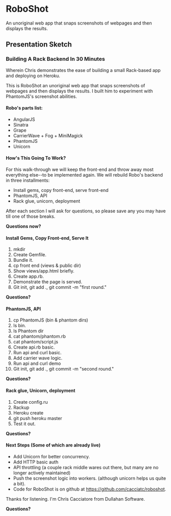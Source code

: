 RoboShot
========

An unoriginal web app that snaps screenshots of webpages and then displays the results.

## Presentation Sketch

### Building A Rack Backend In 30 Minutes
Wherein Chris demonstrates the ease of building a small Rack-based app and deploying on Heroku.

This is RoboShot an unoriginal web app that snaps screenshots of webpages and then displays the results. I built him
to experiment with PhantomJS's screenshot abilities.

#### Robo's parts list:

* AngularJS
* Sinatra
* Grape
* CarrierWave + Fog + MiniMagick
* PhantomJS
* Unicorn

#### How's This Going To Work?

For this walk-through we will keep the front-end and throw away most everything else--to be implemented again. We will rebuild Robo's backend in three installments:

* Install gems, copy front-end, serve front-end
* PhantomJS, API
* Rack glue, unicorn, deployment

After each section I will ask for questions, so please save any you may have till one of those breaks.

__Questions now?__

#### Install Gems, Copy Front-end, Serve It

1. mkdir
2. Create Gemfile.
3. Bundle it.
4. cp front end (views & public dir)
5. Show views/app.html briefly.
6. Create app.rb.
7. Demonstrate the page is served.
8. Git init, git add ., git commit -m "first round."

__Questions?__

#### PhantomJS, API

1. cp PhantomJS (bin & phantom dirs)
2. ls bin.
3. ls Phantom dir
4. cat phantom/phantom.rb
5. cat phantom/script.js
6. Create api.rb basic.
7. Run api and curl basic.
8. Add carrier wave logic.
9. Run api and curl demo
10. Git init, git add ., git commit -m "second round."

__Questions?__

#### Rack glue, Unicorn, deployment

1. Create config.ru
2. Rackup
3. Heroku create
4. git push heroku master
5. Test it out.

__Questions?__

#### Next Steps (Some of which are already live)

* Add Unicorn for better concurrency.
* Add HTTP basic auth
* API throttling (a couple rack middle wares out there, but many are no longer actively maintained)
* Push the screenshot logic into workers. (although unicorn helps us quite a bit).
* Code for RoboShot is on github at https://github.com/cacciatc/roboshot.

Thanks for listening. I'm Chris Cacciatore from Dullahan Software.

__Questions?__

